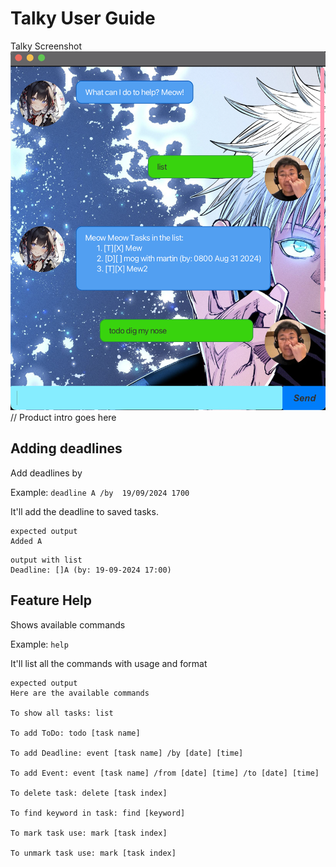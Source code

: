 # Talky User Guide

Talky Screenshot
![Talky Screenshot](/Ui.png)
// Product intro goes here

## Adding deadlines
Add deadlines by 

Example: `deadline A /by  19/09/2024 1700`


It'll add the deadline to saved tasks.
```
expected output
Added A
```
```
output with list
Deadline: []A (by: 19-09-2024 17:00)
```

## Feature Help
Shows available commands

Example: `help`

It'll list all the commands with usage and format
```
expected output
Here are the available commands

To show all tasks: list

To add ToDo: todo [task name]

To add Deadline: event [task name] /by [date] [time]

To add Event: event [task name] /from [date] [time] /to [date] [time]

To delete task: delete [task index]

To find keyword in task: find [keyword]

To mark task use: mark [task index]

To unmark task use: mark [task index]
```
